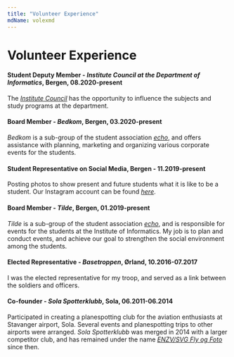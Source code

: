 ```yaml
---
title: "Volunteer Experience"
mdName: volexmd
---
```


# Volunteer Experience

#### Student Deputy Member - *Institute Council at the Department of Informatics*, Bergen, 08.2020-present
The [*Institute Council*](https://www.uib.no/node/132777/styrer-og-r%C3%A5d#instituttr-d "Instituttrådet") has the opportunity to influence the subjects and study programs at the department.


#### Board Member - *Bedkom*, Bergen, 03.2020-present
*Bedkom* is a sub-group of the student association [*echo*](https://echo.uib.no/om/undergrupper/ "about echo's sub-groups"), and offers assistance with planning, marketing and organizing various corporate events for the students.

#### Student Representative on Social Media, Bergen - 11.2019-present
Posting photos to show present and future students what it is like to be a student. Our Instagram account can be found [*here*](https://www.instagram.com/informatikk_uib/ "@informatikk_uib").

#### Board Member - *Tilde*, Bergen, 01.2019-present
*Tilde* is a sub-group of the student association [*echo*](https://echo.uib.no/om/undergrupper/ "about echo's sub-groups"), and is responsible for events for the students at the Institute of Informatics. My job is to plan and conduct events, and achieve our goal to strengthen the social environment among the students.

#### Elected Representative - *Basetroppen*, Ørland, 10.2016-07.2017
I was the elected representative for my troop, and served as a link between the soldiers and officers.

#### Co-founder - *Sola Spotterklubb*, Sola, 06.2011-06.2014
Participated in creating a planespotting club for the aviation enthusiasts at Stavanger airport, Sola. Several events and planespotting trips to other airports were arranged. *Sola Spotterklubb* was merged in 2014 with a larger competitor club, and has remained under the name [*ENZV/SVG Fly og Foto*](https://www.facebook.com/groups/285995318211593/ "ENZV/SVG Fly og Foto on Facebook") since then.